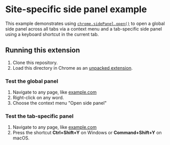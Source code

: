 # Site-specific side panel example

This example demonstrates using [`chrome.sidePanel.open()`](https://developer.chrome.com/docs/extensions/reference/sidePanel/#method-open) to open a global side panel across all tabs via a context menu and a tab-specific side panel using a keyboard shortcut in the current tab.

## Running this extension

1. Clone this repository.
2. Load this directory in Chrome as an [unpacked extension](https://developer.chrome.com/docs/extensions/mv3/getstarted/development-basics/#load-unpacked).

### Test the global panel

1. Navigate to any page, like [example.com](http://example.com/)
2. Right-click on any word.
3. Choose the context menu "Open side panel"

### Test the tab-specific panel

1. Navigate to any page, like [example.com](http://example.com/)
2. Press the shortcut **Ctrl+Shift+Y** on Windows or **Command+Shift+Y** on macOS.

